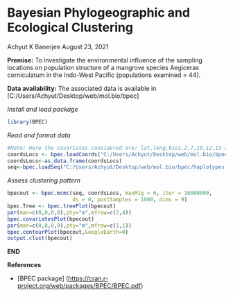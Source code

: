 Bayesian Phylogeographic and Ecological Clustering
================
Achyut K Banerjee
August 23, 2021

**Premise:** To investigate the environmental influence of the sampling
locations on population structure of a mangrove species Aegiceras
corniculatum in the Indo-West Pacific (populations examined = 44).

**Data availability:** The associated data is available in
\[C:/Users/Achyut/Desktop/web/mol.bio/bpec\]

*Install and load package*

``` r
library(BPEC)
```

*Read and format data*

``` r
#Note: Here the covariates considered are: lat,long,bio1,2,7,10,12,13 and DEM. Other models can be fit with more covariates like soil parameters, vegetation parameters etc.#
coordsLocs <- bpec.loadCoords("C:/Users/Achyut/Desktop/web/mol.bio/bpec/coordsLocsFile.txt", header = TRUE) #coordinates and covariates of the populations#
coordsLocs<-as.data.frame(coordsLocs)
seq<-bpec.loadSeq("C:/Users/Achyut/Desktop/web/mol.bio/bpec/haplotypes.nex") #haplotypes present in each population#
```

*Assess clustering pattern*

``` r
bpecout <- bpec.mcmc(seq, coordsLocs, maxMig = 6, iter = 10000000,
                     ds = 0, postSamples = 1000, dims = 9)
bpec.Tree <- bpec.treePlot(bpecout)
par(mar=c(0,0,0,0),pty="m",mfrow=c(2,4))
bpec.covariatesPlot(bpecout)
par(mar=c(0,0,0,0),pty="m",mfrow=c(1,1))
bpec.contourPlot(bpecout,GoogleEarth=0) 
output.clust(bpecout)
```

**END**

**References**

-   \[BPEC package\]
    (<https://cran.r-project.org/web/packages/BPEC/BPEC.pdf>)
